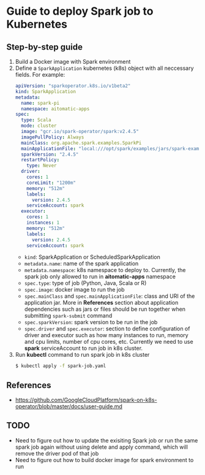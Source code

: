 # Guide to deploy Spark job to Kubernetes

## Step-by-step guide

1. Build a Docker image with Spark environment
2. Define a `SparkApplication` kubernetes (k8s) object with all neccessary fields. For example:
    ```yaml
    apiVersion: "sparkoperator.k8s.io/v1beta2"
    kind: SparkApplication
    metadata:
      name: spark-pi
      namespace: aitomatic-apps
    spec:
      type: Scala
      mode: cluster
      image: "gcr.io/spark-operator/spark:v2.4.5"
      imagePullPolicy: Always
      mainClass: org.apache.spark.examples.SparkPi
      mainApplicationFile: "local:///opt/spark/examples/jars/spark-examples_2.11-2.4.5.jar"
      sparkVersion: "2.4.5"
      restartPolicy:
        type: Never
      driver:
        cores: 1
        coreLimit: "1200m"
        memory: "512m"
        labels:
          version: 2.4.5
        serviceAccount: spark
      executor:
        cores: 1
        instances: 1
        memory: "512m"
        labels:
          version: 2.4.5
        serviceAccount: spark
    ```
    - `kind`: SparkApplication or ScheduledSparkApplication
    - `metadata.name`: name of the spark application
    - `metadata.namespace`: k8s namespace to deploy to. Currently, the spark job only allowed to run in **aitomatic-apps** namespace
    - `spec.type`: type of job (Python, Java, Scala or R)
    - `spec.image`: docker image to run the job
    - `spec.mainClass` and `spec.mainApplicationFile`: class and URI of the application jar. More in **References** section about application dependencies such as jars or files should be run together when submitting `spark-submit` command
    - `spec.sparkVersion`: spark version to be run in the job
    - `spec.driver` and `spec.executor`: section to define configuration of driver and executor such as how many instances to run, memory and cpu limits, number of cpu cores, etc. Currently we need to use **spark** serviceAccount to run job in k8s cluster.
3. Run **kubectl** command to run spark job in k8s cluster
    ```bash
    $ kubectl apply -f spark-job.yaml
    ```

## References

- https://github.com/GoogleCloudPlatform/spark-on-k8s-operator/blob/master/docs/user-guide.md

## TODO

- Need to figure out how to update the exisiting Spark job or run the same spark job again without using delete and apply command, which will remove the driver pod of that job
- Need to figure out how to build docker image for spark environment to run
